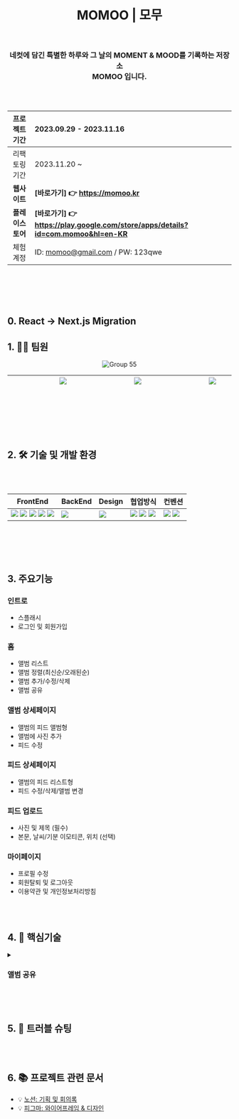 <div align=center>

<h1> MOMOO |  모무 </h1>

<br>

<h3> 네컷에 담긴 특별한 하루와 그 날의 MOMENT & MOOD를 기록하는 저장소 <br>  MOMOO 입니다.</h3>
<br><br>

</div>

<div align=center>

|프로젝트 기간|2023.09.29 - 2023.11.16|
|:--:|:--|
|리팩토링 기간|2023.11.20 ~|
|**웹사이트**|**[바로가기] 👉 https://momoo.kr**|
|**플레이스토어**|**[바로가기] 👉 https://play.google.com/store/apps/details?id=com.momoo&hl=en-KR**|
|체험계정|ID: momoo@gmail.com / PW: 123qwe|

</div>

<br><br>
<br><br>

## 0. React -> Next.js Migration

## 1. ✍🏻 팀원 

<div align=center>

![Group 55](https://github.com/yonainthefish/MoMoo/assets/124084624/29847d64-d24d-442a-be55-8bb7a0dff014)

|&nbsp;&nbsp;&nbsp;&nbsp;&nbsp;&nbsp;&nbsp;&nbsp;&nbsp;&nbsp;&nbsp;&nbsp;&nbsp;&nbsp;&nbsp;&nbsp;&nbsp;&nbsp; <a href="https://github.com/KimHayeon1"><img src="https://img.shields.io/badge/GitHub-181717?style=flat&logo=GitHub&logoColor=white"/></a> &nbsp;&nbsp;&nbsp;&nbsp;&nbsp;&nbsp;&nbsp;&nbsp;&nbsp;&nbsp;&nbsp;&nbsp;&nbsp;&nbsp;&nbsp;&nbsp;&nbsp;&nbsp; | &nbsp;&nbsp;&nbsp;&nbsp;&nbsp;&nbsp;&nbsp;&nbsp;&nbsp;&nbsp;&nbsp;&nbsp;&nbsp;&nbsp;&nbsp;&nbsp;&nbsp;&nbsp; <a href="//github.com/suminson97"><img src="https://img.shields.io/badge/GitHub-181717?style=flat&logo=GitHub&logoColor=white"/></a> &nbsp;&nbsp;&nbsp;&nbsp;&nbsp;&nbsp;&nbsp;&nbsp;&nbsp;&nbsp;&nbsp;&nbsp;&nbsp;&nbsp;&nbsp;&nbsp;&nbsp;&nbsp;| &nbsp;&nbsp;&nbsp;&nbsp;&nbsp;&nbsp;&nbsp;&nbsp;&nbsp;&nbsp;&nbsp;&nbsp;&nbsp;&nbsp;&nbsp;&nbsp;&nbsp;&nbsp; <a href="//github.com/yonainthefish"><img src="https://img.shields.io/badge/GitHub-181717?style=flat&logo=GitHub&logoColor=white"/></a> &nbsp;&nbsp;&nbsp;&nbsp;&nbsp;&nbsp;&nbsp;&nbsp;&nbsp;&nbsp;&nbsp;&nbsp;&nbsp;&nbsp;&nbsp;&nbsp;&nbsp;&nbsp;|
|:---:|:---:|:---:|

</div>

<br><br>
<br><br>

  
## 2. 🛠️ 기술 및 개발 환경

<br><br>

<div align="center">

| FrontEnd | BackEnd | Design | 협업방식 | 컨벤션 |
| --- | --- | --- | --- | --- |
| <img src="https://img.shields.io/badge/Next.js-eeeeee?style=flat-square&logo=Next.js&logoColor=black"> <img src="https://img.shields.io/badge/React-61DAFB?style=flat-square&logo=React&logoColor=black"> <img src="https://img.shields.io/badge/React Native-61DAFB?style=flat-square&logo=React&logoColor=black"> <img src="https://img.shields.io/badge/styledcomponents-CC6699?style=flat-square&logo=styledcomponents&logoColor=white"> <img src="https://img.shields.io/badge/TypeScript-3178C6.svg?style=flat-square&logo=TypeScript&logoColor=white"> | <img src="https://img.shields.io/badge/firebase-F6820D?style=flat-square&logo=firebase&logoColor=white"> | <img src="https://img.shields.io/badge/figma-0d99ff?style=flat-square&logo=figma&logoColor=white"> | <img src="https://img.shields.io/badge/GitHub-181717?style=flat-square&logo=GitHub&logoColor=white"> <img src="https://img.shields.io/badge/Notion-000000.svg?style=flat-square&logo=Notion&logoColor=white"> <img src="https://img.shields.io/badge/Discord-5865F2?style=flat-square&logo=Discord&logoColor=white"> | <img src="https://img.shields.io/badge/Prettier-F7B93E.svg?style=flat-square&logo=Prettier&logoColor=black"> <img src="https://img.shields.io/badge/eslint-4B32C3?style=flat-square&logo=eslint&logoColor=white">|

</div>

<br><br>
<br><br>

## 3. 주요기능

### 인트로
- 스플래시
- 로그인 및 회원가입

### 홈
- 앨범 리스트
- 앨범 정렬(최신순/오래된순)
- 앨범 추가/수정/삭제
- 앨범 공유

### 앨범 상세페이지
- 앨범의 피드 앨범형
- 앨범에 사진 추가
- 피드 수정

### 피드 상세페이지
- 앨범의 피드 리스트형
- 피드 수정/삭제/앨범 변경

### 피드 업로드
- 사진 및 제목 (필수)
- 본문, 날씨/기분 이모티콘, 위치 (선택)

### 마이페이지
- 프로필 수정
- 회원탈퇴 및 로그아웃
- 이용약관 및 개인정보처리방침

<br><br>

## 4. 📝 핵심기술

<details>
  <summary><h3>앨범 공유</h3></summary>
</details>

<br><br>
  
## 5. 🐛 트러블 슈팅 

<br><br>

## 6. 📚 프로젝트 관련 문서
- 💡 [노션: 기획 및 회의록](https://lumbar-distance-384.notion.site/momoo-moment-mood-33ccb07d75264f9d9bd1b1ca265f8db3)
- 💡 [피그마: 와이어프레임 & 디자인](https://www.figma.com/file/IXS4UPRbunlz1cI0ka5koi/momoo-design?type=design&node-id=74-2789&mode=design&t=pVd3Uehs4a6wFHNW-0)
<br><br>
<br><br>

